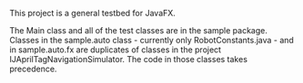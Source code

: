This project is a general testbed for JavaFX.

The Main class and all of the test classes are in the sample package. Classes in the sample.auto class - currently only RobotConstants.java - and in sample.auto.fx are duplicates of classes in the project IJAprilTagNavigationSimulator. The code in those classes takes precedence. 
